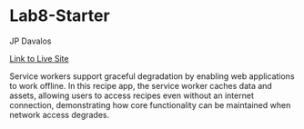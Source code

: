 # Lab8-Starter

JP Davalos

[Link to Live Site](https://jpdavalos423.github.io/Lab8_Starter/index.html)

Service workers support graceful degradation by enabling web applications to work offline. In this recipe app, the service worker caches data and assets, allowing users to access recipes even without an internet connection, demonstrating how core functionality can be maintained when network access degrades.
